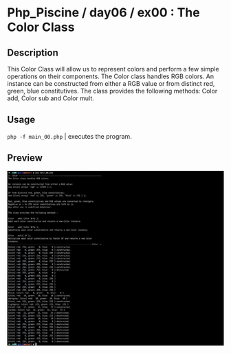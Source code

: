 # Php_Piscine / day06 / ex00 : The Color Class

## Description
This Color Class will allow us to represent colors and perform a few simple operations on their components.
The Color class handles RGB colors. An instance can be constructed from either a RGB value or from distinct red, green, blue constitutives. The class provides the following methods: Color add, Color sub and Color mult.

## Usage
`php -f main_00.php` | executes the program.

## Preview
<img src="../../resources/images/color.png" width="1200">

